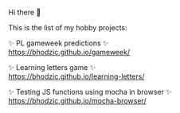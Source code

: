Hi there 👋

This is the list of my hobby projects:

✨ PL gameweek predictions ✨  
https://bhodzic.github.io/gameweek/

✨ Learning letters game ✨  
https://bhodzic.github.io/learning-letters/

✨ Testing JS functions using mocha in browser ✨  
https://bhodzic.github.io/mocha-browser/



